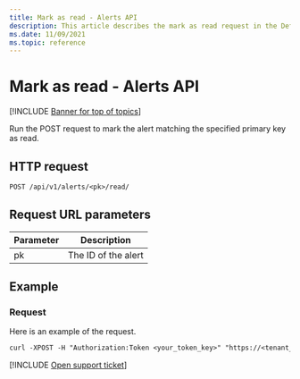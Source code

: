 ```yaml
---
title: Mark as read - Alerts API
description: This article describes the mark as read request in the Defender for Cloud Apps Alerts API.
ms.date: 11/09/2021
ms.topic: reference
---
```

# Mark as read - Alerts API

[!INCLUDE [Banner for top of topics](includes/banner.md)]

Run the POST request to mark the alert matching the specified primary key as read.

## HTTP request

```rest
POST /api/v1/alerts/<pk>/read/
```

## Request URL parameters

| Parameter | Description |
| --- | --- |
| pk | The ID of the alert |

## Example

### Request

Here is an example of the request.

```rest
curl -XPOST -H "Authorization:Token <your_token_key>" "https://<tenant_id>.<tenant_region>.contoso.com/api/v1/alerts/<pk>/read/"
```

[!INCLUDE [Open support ticket](includes/support.md)]
